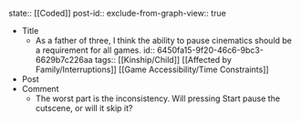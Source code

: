 state:: [[Coded]]
post-id::
exclude-from-graph-view:: true

- Title
  - As a father of three, I think the ability to pause cinematics should be a requirement for all games.
    id:: 6450fa15-9f20-46c6-9bc3-6629b7c226aa
    tags:: [[Kinship/Child]] [[Affected by Family/Interruptions]] [[Game Accessibility/Time Constraints]]
- Post
- Comment
  - The worst part is the inconsistency. Will pressing Start pause the cutscene, or will it skip it?
